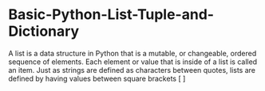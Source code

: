 
# Basic-Python-List-Tuple-and-Dictionary

A list is a data structure in Python that is a mutable, or changeable, ordered sequence of elements. Each element or value that is inside of a list is called an item. Just as strings are defined as characters between quotes, lists are defined by having values between square brackets [ ] 
